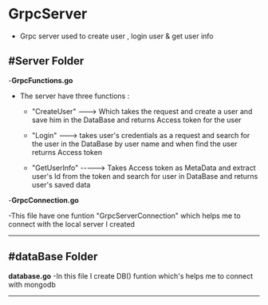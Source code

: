 # GrpcServer
- Grpc server used to create user , login user  & get user info

#**Server Folder**
--------------------

-**GrpcFunctions.go**

- The server have three functions :

    - "CreateUser" ---> Which takes the request and create a user and save him in the DataBase and returns Access token for the user
  
    - "Login" ---> takes user's credentials as a request and search for the user in the DataBase by user name and when find the user returns Access token
  
    - "GetUserInfo" -----> Takes Access token as MetaData and extract user's Id from the token and search for user in DataBase and returns user's saved data

-**GrpcConnection.go**

   -This file have one funtion "GrpcServerConnection" which helps me to connect with the local server I created 
  
  --------------------------------------------------------------------------------------------------------------------------------------------------------

#**dataBase Folder**
----------------------

**database.go**
-In this file I create DB() funtion which's helps me to connect with mongodb

-----------------------------------------------------------------------------------------------------------------------------------------------------------
